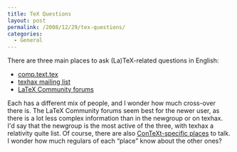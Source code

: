 ```yaml
---
title: TeX Questions
layout: post
permalink: /2008/12/29/tex-questions/
categories:
  - General
---
```

There are three main places to ask (La)TeX-related questions in English:

- [comp.text.tex](http://groups.google.com/group/comp.text.tex/topics)
- [texhax mailing list](https://tug.org/mailman/listinfo/texhax)
- [LaTeX Community forums](http://latex-community.org/)

Each has a different mix of people, and I wonder how much cross-over there is. The LaTeX Community forums seem best for the newer user, as there is a lot less complex information than in the newgroup or on texhax. I'd say that the newgroup is the most active of the three, with texhax a relativity quite list. Of course, there are also [ConTeXt-specific places](http://wiki.contextgarden.net/ConTeXt_Mailing_Lists) to talk. I wonder how much regulars of each “place” know about the other ones?
